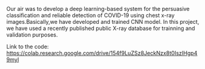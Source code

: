 Our air was to develop a deep learning-based system for the persuasive classification and reliable detection of COVID-19 using chest x-ray images.Basically,we have developed and trained CNN model.
In this project, we have used a recently published public X-ray database for trainning and validation purposes.

Link to the code:
https://colab.research.google.com/drive/154f9LuZSz8JeckNzx8t0IszIHgp49myI
